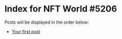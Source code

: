 # Index for NFT World #5206
Posts will be displayed in the order below:

- [Your first post](./001-first.md)

